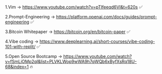

1.Vim -> https://www.youtube.com/watch?v=pTIfeeqd6VI&t=620s ✅

2.Prompt-Engineering -> https://platform.openai.com/docs/guides/prompt-engineering ✅

3.Bitcoin Whitepaper -> https://bitcoin.org/en/bitcoin-paper ✅

4.Vibe coding -> https://www.deeplearning.ai/short-courses/vibe-coding-101-with-replit/ ✅

5.Open Source Bootcamp -> https://www.youtube.com/watch?v=fSmLiOMp2qI&list=PLVKLWop9wWA9h7qWQb6xByfXsRq18U-68&index=1 🔥


